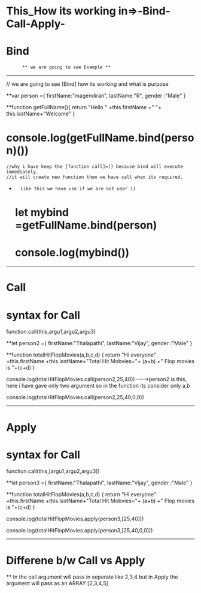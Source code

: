 # This_How its working in=>-Bind-Call-Apply-


# Bind

          ** we are going to see Example **
 
----------------------------------------------------------------------------------------------------------------------------

// we are going to see [Bind] how its working and what is purpose


**var person ={
    firstName:"magendiran",
    lastName:"R",
    gender :"Male"
    }
    
**function getFullName(){ 
      return   "Hello " +this.firstName +" "+ this.lastName+"Welcome"
     }
    
  # console.log(getFullName.bind(person)())
  
    //why i have keep the [function call]=() because bind will execute immediately. 
    //it will create new function then we have call when its required.

*       Like this we have use if we are not user ()
   # let mybind =getFullName.bind(person)
   # console.log(mybind())
    
----------------------------------------------------------------------------------------------------------
# Call


#   syntax for Call 

function.call(this,argu1,argu2,argu3)

**let person2 ={
    firstName:"Thalapathi",
    lastName:"Vijay",
    gender :"Male"
    }



**function totalHitFlopMovies(a,b,c,d) {
return "Hi everyone" +this.firstName +this.lastName+"Total Hit Mobvies="+ (a+b) +" Flop movies is "+(c+d)
}

console.log(totalHitFlopMovies.call(person2,25,40))--->person2 is this, here i have gave only two argument so in the function its consider only a,b

console.log(totalHitFlopMovies.call(person2,25,40,0,0))


---------------------------------------------------------------------------------------

# Apply 


#   syntax for Call 

function.call(this,[argu1,argu2,argu3])


**let person3 ={
    firstName:"Thalapathi",
    lastName:"Vijay",
    gender :"Male"
    }


**function totalHitFlopMovies(a,b,c,d) {
return "Hi everyone" +this.firstName +this.lastName+"Total Hit Mobvies="+ (a+b) +" Flop movies is "+(c+d)
}



console.log(totalHitFlopMovies.apply(person3,[25,40]))

console.log(totalHitFlopMovies.apply(person3,[25,40,0,0]))

--------------------------------------------------------------

# Differene b/w Call vs Apply 

** In the call argument will pass in seperate like 2,3,4 but in Apply the argument will pass as an ARRAY [2,3,4,5]










